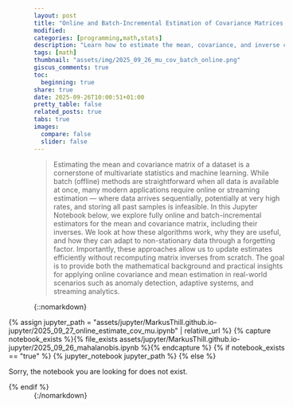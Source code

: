 ```yaml
---
layout: post
title: "Online and Batch-Incremental Estimation of Covariance Matrices and Means in Python"
modified:
categories: [programming,math,stats]
description: "Learn how to estimate the mean, covariance, and inverse covariance matrices in an online or batch-incremental fashion. This post explains the theory behind forgetting factors and effective memory, provides Python implementations for both online and batch estimators, and investigates their accuracy and efficiency through experiments and visualizations."
tags: [math]
thumbnail: "assets/img/2025_09_26_mu_cov_batch_online.png"
giscus_comments: true
toc:
  beginning: true
share: true
date: 2025-09-26T10:00:51+01:00
pretty_table: false
related_posts: true
tabs: true
images:
  compare: false
  slider: false
---
```


> Estimating the mean and covariance matrix of a dataset is a cornerstone of multivariate statistics and machine learning. While batch (offline) methods are straightforward when all data is available at once, many modern applications require online or streaming estimation — where data arrives sequentially, potentially at very high rates, and storing all past samples is infeasible.
> In this Jupyter Notebook below, we explore fully online and batch-incremental estimators for the mean and covariance matrix, including their inverses. We look at how these algorithms work, why they are useful, and how they can adapt to non-stationary data through a forgetting factor. Importantly, these approaches allow us to update estimates efficiently without recomputing matrix inverses from scratch.
> The goal is to provide both the mathematical background and practical insights for applying online covariance and mean estimation in real-world scenarios such as anomaly detection, adaptive systems, and streaming analytics.

<!--- Move to CSS  --->
<style>
  .jupyter-child-ext {
  width: 112%;
  position: relative;
  left: calc(-10%);
}
</style>

{::nomarkdown}
<div class="jupyter-child-ext">
{% assign jupyter_path = "assets/jupyter/MarkusThill.github.io-jupyter/2025_09_27_online_estimate_cov_mu.ipynb" | relative_url %}
{% capture notebook_exists %}{% file_exists assets/jupyter/MarkusThill.github.io-jupyter/2025_09_26_mahalanobis.ipynb %}{% endcapture %}
{% if notebook_exists == "true" %}
{% jupyter_notebook jupyter_path %}
{% else %}
<p>Sorry, the notebook you are looking for does not exist.</p>
{% endif %}
</div>
{:/nomarkdown}
